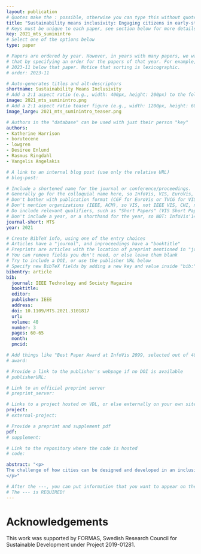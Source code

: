 ```yaml
---
layout: publication
# Quotes make the : possible, otherwise you can type this without quotes
title: "Sustainability means inclusivity: Engaging citizens in early-stage smart city development"
# Keys must be unique to each paper, see section below for more details
key: 2021_mts_suminintro
# Select one of the options below
type: paper

# Papers are ordered by year. However, in years with many papers, we want some ordering at a lower level. You can do
# that by specifying an order for the papers of that year. For example, 2023-11 will put papers with values lower than
# 2023-11 below that paper. Notice that sorting is lexicographic.
# order: 2023-11

# Auto-generates titles and alt-descriptors
shortname: Sustainability Means Inclusivity
# Add a 2:1 aspect ratio (e.g., width: 400px, height: 200px) to the folder /assets/images/publications/
image: 2021_mts_suminintro.png
# Add a 2:1 aspect ratio teaser figure (e.g., width: 1200px, height: 600px) to the folder /assets/images/publications/
image_large: 2021_mts_suminintro_teaser.png

# Authors in the "database" can be used with just their person "key"
authors:
- Katherine Harrison
- borutecene
- lowgren
- Desiree Enlund
- Rasmus Ringdahl
- Vangelis Angelakis

# A link to an internal blog post (use only the relative URL)
# blog-post:

# Include a shortened name for the journal or conference/proceedings.
# Generally go for the colloquial name here, so InfoVis, VIS, EuroVis, VAST, CHI, TVCG.
# Don't bother with publication format (CGF for EuroVis or TVCG for VIS papers).
# Don't mention organizations (IEEE, ACM), so VIS, not IEEE VIS, CHI, not ACM CHI.
# Do include relevant qualifiers, such as "Short Papers" (VIS Short Papers) or "Posters" (VIS Posters)
# Don't include a year, or a shorthand for the year, so NOT: InfoVis'14
journal-short: MTS
year: 2021

# Create BibTeX info, using one of the entry choices
# Articles have a "journal", and inproceedings have a "booktitle"
# Preprints are articles with the location of preprint mentioned in "journal"
# You can remove fields you don't need, or else leave them blank
# Try to include a DOI, or use the publisher URL below
# Specify new BibTeX fields by adding a new key and value inside "bib:"
bibentry: article
bib:
  journal: IEEE Technology and Society Magazine
  booktitle:
  editor:
  publisher: IEEE
  address:
  doi: 10.1109/MTS.2021.3101817
  url:
  volume: 40
  number: 3
  pages: 60-65
  month:
  pmcid:

# Add things like "Best Paper Award at InfoVis 2099, selected out of 4000 submissions"
# award:

# Provide a link to the publisher's webpage if no DOI is available
# publisherURL:

# Link to an official preprint server
# preprint_server:

# Links to a project hosted on VDL, or else externally on your own site
project:
# external-project:

# Provide a preprint and supplement pdf
pdf:
# supplement:

# Link to the repository where the code is hosted
# code:

abstract: "<p>
The challenge of how cities can be designed and developed in an inclusive and sustainable direction is monumental. Smart city technologies currently offer the most promising solution for long-term sustainability, but the impact of such solutions will be significantly reduced without long-term, widespread adoption by citizens.
</p>"

# After the ---, you can put information that you want to appear on the website using markdown formatting or HTML. A good example are acknowledgements, extra references, an erratum, etc.
# The --- is REQUIRED!
---
```


# Acknowledgements

This work was supported by FORMAS, Swedish Research Council for Sustainable Development under Project 2019-01281.
